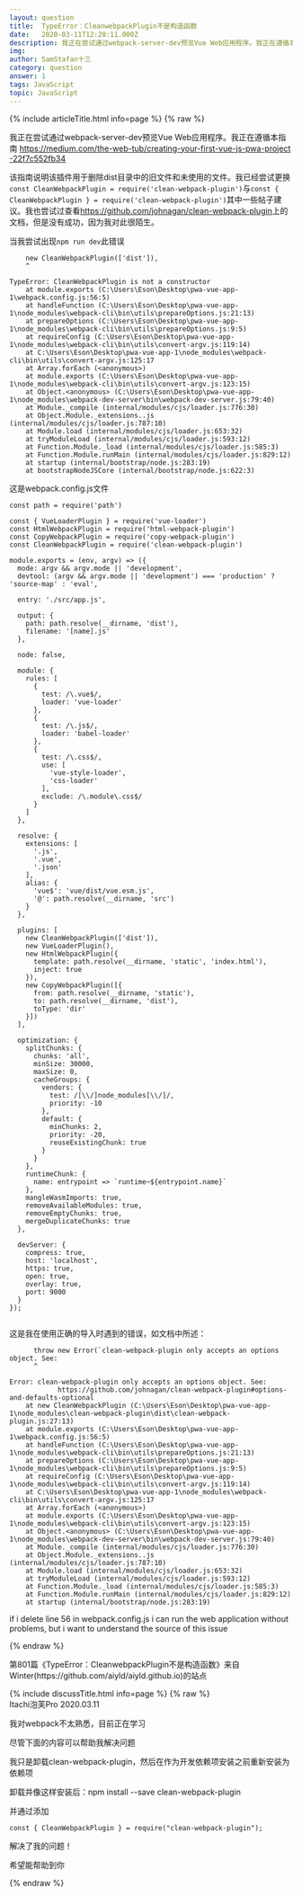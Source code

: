 ```yaml
---
layout: question
title:  TypeError：CleanwebpackPlugin不是构造函数
date:   2020-03-11T12:20:11.000Z
description: 我正在尝试通过webpack-server-dev预览Vue Web应用程序。我正在遵循本指南  https //medium.com/the-web-...
img: 
author: SamStafan十三
category: question
answer: 1
tags: JavaScript
topic: JavaScript
---
```

<div class="article-root">
  <div class="article">
    {% include articleTitle.html info=page %}
    {% raw %}
    <div class="article-content"><p><font style="vertical-align: inherit;"><font style="vertical-align: inherit;">我正在尝试通过webpack-server-dev预览Vue Web应用程序。我正在遵循本指南 
 </font></font><a href="https://medium.com/the-web-tub/creating-your-first-vue-js-pwa-project-22f7c552fb34" rel="noreferrer"><font style="vertical-align: inherit;"><font style="vertical-align: inherit;">https://medium.com/the-web-tub/creating-your-first-vue-js-pwa-project -22f7c552fb34</font></font></a></p>

<p><font style="vertical-align: inherit;"><font style="vertical-align: inherit;">该指南说明该插件用于删除dist目录中的旧文件和未使用的文件。</font><font style="vertical-align: inherit;">我已经尝试更换</font></font><code>const CleanWebpackPlugin = require('clean-webpack-plugin')</code><font style="vertical-align: inherit;"><font style="vertical-align: inherit;">与</font></font><code>const { CleanWebpackPlugin } = require('clean-webpack-plugin')</code><font style="vertical-align: inherit;"><font style="vertical-align: inherit;">其中一些帖子建议。</font><font style="vertical-align: inherit;">我也尝试过查看</font></font><a href="https://github.com/johnagan/clean-webpack-plugin" rel="noreferrer"><font style="vertical-align: inherit;"><font style="vertical-align: inherit;">https://github.com/johnagan/clean-webpack-plugin</font></font></a><font style="vertical-align: inherit;"><font style="vertical-align: inherit;">上的文档，</font><font style="vertical-align: inherit;">但是没有成功，因为我对此很陌生。</font></font></p>

<p><font style="vertical-align: inherit;"><font style="vertical-align: inherit;">当我尝试出现</font></font><code>npm run dev</code><font style="vertical-align: inherit;"><font style="vertical-align: inherit;">此错误</font></font></p>

<pre><code>    new CleanWebpackPlugin(['dist']),<font></font>
    ^<font></font>
<font></font>
TypeError: CleanWebpackPlugin is not a constructor<font></font>
    at module.exports (C:\Users\Eson\Desktop\pwa-vue-app-1\webpack.config.js:56:5)<font></font>
    at handleFunction (C:\Users\Eson\Desktop\pwa-vue-app-1\node_modules\webpack-cli\bin\utils\prepareOptions.js:21:13)<font></font>
    at prepareOptions (C:\Users\Eson\Desktop\pwa-vue-app-1\node_modules\webpack-cli\bin\utils\prepareOptions.js:9:5)<font></font>
    at requireConfig (C:\Users\Eson\Desktop\pwa-vue-app-1\node_modules\webpack-cli\bin\utils\convert-argv.js:119:14)<font></font>
    at C:\Users\Eson\Desktop\pwa-vue-app-1\node_modules\webpack-cli\bin\utils\convert-argv.js:125:17<font></font>
    at Array.forEach (&lt;anonymous&gt;)<font></font>
    at module.exports (C:\Users\Eson\Desktop\pwa-vue-app-1\node_modules\webpack-cli\bin\utils\convert-argv.js:123:15)<font></font>
    at Object.&lt;anonymous&gt; (C:\Users\Eson\Desktop\pwa-vue-app-1\node_modules\webpack-dev-server\bin\webpack-dev-server.js:79:40)<font></font>
    at Module._compile (internal/modules/cjs/loader.js:776:30)<font></font>
    at Object.Module._extensions..js (internal/modules/cjs/loader.js:787:10)<font></font>
    at Module.load (internal/modules/cjs/loader.js:653:32)<font></font>
    at tryModuleLoad (internal/modules/cjs/loader.js:593:12)<font></font>
    at Function.Module._load (internal/modules/cjs/loader.js:585:3)<font></font>
    at Function.Module.runMain (internal/modules/cjs/loader.js:829:12)<font></font>
    at startup (internal/bootstrap/node.js:283:19)<font></font>
    at bootstrapNodeJSCore (internal/bootstrap/node.js:622:3)<font></font>
</code></pre>

<p><font style="vertical-align: inherit;"><font style="vertical-align: inherit;">这是webpack.config.js文件</font></font></p>

<pre><code>const path = require('path')<font></font>
<font></font>
const { VueLoaderPlugin } = require('vue-loader')<font></font>
const HtmlWebpackPlugin = require('html-webpack-plugin')<font></font>
const CopyWebpackPlugin = require('copy-webpack-plugin')<font></font>
const CleanWebpackPlugin = require('clean-webpack-plugin')<font></font>
<font></font>
module.exports = (env, argv) =&gt; ({<font></font>
  mode: argv &amp;&amp; argv.mode || 'development',<font></font>
  devtool: (argv &amp;&amp; argv.mode || 'development') === 'production' ? 'source-map' : 'eval',<font></font>
<font></font>
  entry: './src/app.js',<font></font>
<font></font>
  output: {<font></font>
    path: path.resolve(__dirname, 'dist'),<font></font>
    filename: '[name].js'<font></font>
  },<font></font>
<font></font>
  node: false,<font></font>
<font></font>
  module: {<font></font>
    rules: [<font></font>
      {<font></font>
        test: /\.vue$/,<font></font>
        loader: 'vue-loader'<font></font>
      },<font></font>
      {<font></font>
        test: /\.js$/,<font></font>
        loader: 'babel-loader'<font></font>
      },<font></font>
      {<font></font>
        test: /\.css$/,<font></font>
        use: [<font></font>
          'vue-style-loader',<font></font>
          'css-loader'<font></font>
        ],<font></font>
        exclude: /\.module\.css$/<font></font>
      }<font></font>
    ]<font></font>
  },<font></font>
<font></font>
  resolve: {<font></font>
    extensions: [<font></font>
      '.js',<font></font>
      '.vue',<font></font>
      '.json'<font></font>
    ],<font></font>
    alias: {<font></font>
      'vue$': 'vue/dist/vue.esm.js',<font></font>
      '@': path.resolve(__dirname, 'src')<font></font>
    }<font></font>
  },<font></font>
<font></font>
  plugins: [<font></font>
    new CleanWebpackPlugin(['dist']),<font></font>
    new VueLoaderPlugin(),<font></font>
    new HtmlWebpackPlugin({<font></font>
      template: path.resolve(__dirname, 'static', 'index.html'),<font></font>
      inject: true<font></font>
    }),<font></font>
    new CopyWebpackPlugin([{<font></font>
      from: path.resolve(__dirname, 'static'),<font></font>
      to: path.resolve(__dirname, 'dist'),<font></font>
      toType: 'dir'<font></font>
    }])<font></font>
  ],<font></font>
<font></font>
  optimization: {<font></font>
    splitChunks: {<font></font>
      chunks: 'all',<font></font>
      minSize: 30000,<font></font>
      maxSize: 0,<font></font>
      cacheGroups: {<font></font>
        vendors: {<font></font>
          test: /[\\/]node_modules[\\/]/,<font></font>
          priority: -10<font></font>
        },<font></font>
        default: {<font></font>
          minChunks: 2,<font></font>
          priority: -20,<font></font>
          reuseExistingChunk: true<font></font>
        }<font></font>
      }<font></font>
    },<font></font>
    runtimeChunk: {<font></font>
      name: entrypoint =&gt; `runtime~${entrypoint.name}`<font></font>
    },<font></font>
    mangleWasmImports: true,<font></font>
    removeAvailableModules: true,<font></font>
    removeEmptyChunks: true,<font></font>
    mergeDuplicateChunks: true<font></font>
  },<font></font>
<font></font>
  devServer: {<font></font>
    compress: true,<font></font>
    host: 'localhost',<font></font>
    https: true,<font></font>
    open: true,<font></font>
    overlay: true,<font></font>
    port: 9000<font></font>
  }<font></font>
});<font></font>
<font></font>
</code></pre>

<p><font style="vertical-align: inherit;"><font style="vertical-align: inherit;">这是我在使用正确的导入时遇到的错误，如文档中所述：</font></font></p>

<pre><code>      throw new Error(`clean-webpack-plugin only accepts an options object. See:<font></font>
      ^<font></font>
<font></font>
Error: clean-webpack-plugin only accepts an options object. See:<font></font>
            https://github.com/johnagan/clean-webpack-plugin#options-and-defaults-optional<font></font>
    at new CleanWebpackPlugin (C:\Users\Eson\Desktop\pwa-vue-app-1\node_modules\clean-webpack-plugin\dist\clean-webpack-plugin.js:27:13)<font></font>
    at module.exports (C:\Users\Eson\Desktop\pwa-vue-app-1\webpack.config.js:56:5)<font></font>
    at handleFunction (C:\Users\Eson\Desktop\pwa-vue-app-1\node_modules\webpack-cli\bin\utils\prepareOptions.js:21:13)<font></font>
    at prepareOptions (C:\Users\Eson\Desktop\pwa-vue-app-1\node_modules\webpack-cli\bin\utils\prepareOptions.js:9:5)<font></font>
    at requireConfig (C:\Users\Eson\Desktop\pwa-vue-app-1\node_modules\webpack-cli\bin\utils\convert-argv.js:119:14)<font></font>
    at C:\Users\Eson\Desktop\pwa-vue-app-1\node_modules\webpack-cli\bin\utils\convert-argv.js:125:17<font></font>
    at Array.forEach (&lt;anonymous&gt;)<font></font>
    at module.exports (C:\Users\Eson\Desktop\pwa-vue-app-1\node_modules\webpack-cli\bin\utils\convert-argv.js:123:15)<font></font>
    at Object.&lt;anonymous&gt; (C:\Users\Eson\Desktop\pwa-vue-app-1\node_modules\webpack-dev-server\bin\webpack-dev-server.js:79:40)<font></font>
    at Module._compile (internal/modules/cjs/loader.js:776:30)<font></font>
    at Object.Module._extensions..js (internal/modules/cjs/loader.js:787:10)<font></font>
    at Module.load (internal/modules/cjs/loader.js:653:32)<font></font>
    at tryModuleLoad (internal/modules/cjs/loader.js:593:12)<font></font>
    at Function.Module._load (internal/modules/cjs/loader.js:585:3)<font></font>
    at Function.Module.runMain (internal/modules/cjs/loader.js:829:12)<font></font>
    at startup (internal/bootstrap/node.js:283:19) <font></font>
</code></pre>

<p>if i delete line 56 in webpack.config.js i can run the web application without problems, but i want to understand the source of this issue</p></div>
    {% endraw %}
  </div>
  <p class="winter_mark">第801篇《TypeError：CleanwebpackPlugin不是构造函数》来自Winter(https://github.com/aiyld/aiyld.github.io)的站点</p>
  <div class="discuss-wrapper">
    {% include discussTitle.html info=page %}
    {% raw %}
    <div class="discuss-item">
        <div class="discuss-parent">
          <div class="discuss-meta">
            <span class="discuss-user">Itachi泡芙Pro</span>
            <span class="discuss-time">2020.03.11</span>
          </div>
          <div class="discuss-comment"><p><font style="vertical-align: inherit;"><font style="vertical-align: inherit;">我对webpack不太熟悉，目前正在学习</font></font></p>

<p><font style="vertical-align: inherit;"><font style="vertical-align: inherit;">尽管下面的内容可以帮助我解决问题</font></font></p>

<p><font style="vertical-align: inherit;"><font style="vertical-align: inherit;">我只是卸载clean-webpack-plugin，然后在作为开发依赖项安装之前重新安装为依赖项</font></font></p>

<p><font style="vertical-align: inherit;"><font style="vertical-align: inherit;">卸载并像这样安装后：npm install --save clean-webpack-plugin</font></font></p>

<p><font style="vertical-align: inherit;"><font style="vertical-align: inherit;">并通过添加</font></font></p>

<pre><code>const { CleanWebpackPlugin } = require("clean-webpack-plugin");
</code></pre>

<p><font style="vertical-align: inherit;"><font style="vertical-align: inherit;">解决了我的问题！</font></font></p>

<p><font style="vertical-align: inherit;"><font style="vertical-align: inherit;">希望能帮助到你</font></font></p></div>
        </div></div>
    {% endraw %}
  </div>
<div>
